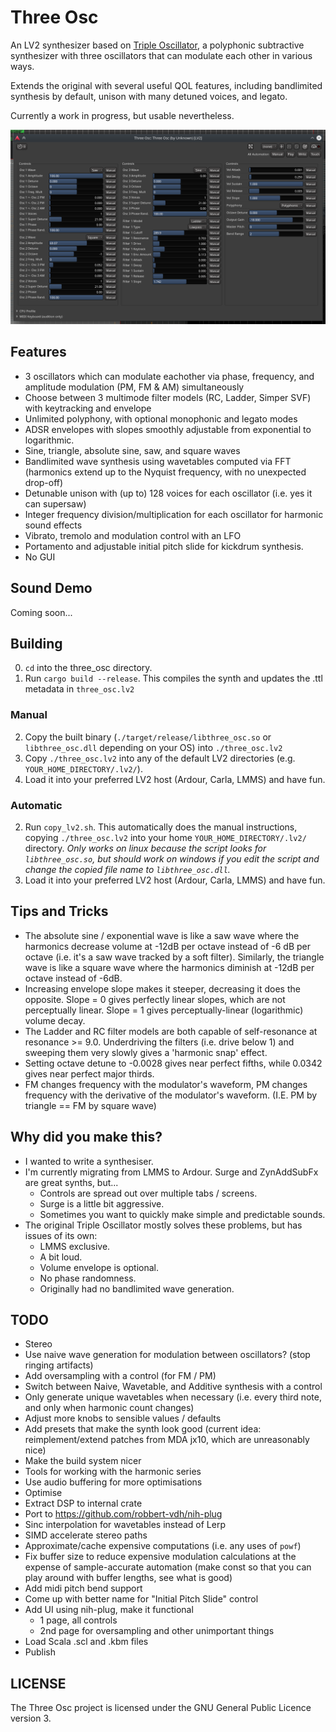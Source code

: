 # Three Osc

An LV2 synthesizer based on [Triple Oscillator](https://github.com/LMMS/lmms), a polyphonic subtractive synthesizer with three oscillators that can modulate each other in various ways.

Extends the original with several useful QOL features, including bandlimited synthesis by default, unison with many detuned voices, and legato.

Currently a work in progress, but usable nevertheless. 

![alt text](/images/three_osc_v1.png "Ardour hosting a bass preset which uses the ladder filter.")


## Features

* 3 oscillators which can modulate eachother via phase, frequency, and amplitude modulation (PM, FM & AM) simultaneously
* Choose between 3 multimode filter models (RC, Ladder, Simper SVF) with keytracking and envelope
* Unlimited polyphony, with optional monophonic and legato modes
* ADSR envelopes with slopes smoothly adjustable from exponential to logarithmic.
* Sine, triangle, absolute sine, saw, and square waves
* Bandlimited wave synthesis using wavetables computed via FFT (harmonics extend up to the Nyquist frequency, with no unexpected drop-off)
* Detunable unison with (up to) 128 voices for each oscillator (i.e. yes it can supersaw)
* Integer frequency division/multiplication for each oscillator for harmonic sound effects
* Vibrato, tremolo and modulation control with an LFO
* Portamento and adjustable initial pitch slide for kickdrum synthesis.
* No GUI

## Sound Demo
Coming soon...

## Building
0. `cd` into the three_osc directory.
1. Run `cargo build --release`. This compiles the synth and updates the .ttl metadata in `three_osc.lv2`

### Manual
2. Copy the built binary (`./target/release/libthree_osc.so` or `libthree_osc.dll` depending on your OS) into `./three_osc.lv2`
3. Copy `./three_osc.lv2` into any of the default LV2 directories (e.g. `YOUR_HOME_DIRECTORY/.lv2/`).
4. Load it into your preferred LV2 host (Ardour, Carla, LMMS) and have fun.

### Automatic
2. Run `copy_lv2.sh`. This automatically does the manual instructions, copying `./three_osc.lv2` into your home `YOUR_HOME_DIRECTORY/.lv2/` directory. *Only works on linux because the script looks for `libthree_osc.so`, but should work on windows if you edit the script and change the copied file name to `libthree_osc.dll`.*
3. Load it into your preferred LV2 host (Ardour, Carla, LMMS) and have fun.

## Tips and Tricks
* The absolute sine / exponential wave is like a saw wave where the harmonics decrease volume at -12dB per octave instead of -6 dB per octave (i.e. it's a saw wave tracked by a soft filter). Similarly, the triangle wave is like a square wave where the harmonics diminish at -12dB per octave instead of -6dB.
* Increasing envelope slope makes it steeper, decreasing it does the opposite. Slope = 0 gives perfectly linear slopes, which are not perceptually linear. Slope = 1 gives perceptually-linear (logarithmic) volume decay.
* The Ladder and RC filter models are both capable of self-resonance at resonance >= 9.0. Underdriving the filters (i.e. drive below 1) and sweeping them very slowly gives a 'harmonic snap' effect.
* Setting octave detune to -0.0028 gives near perfect fifths, while 0.0342 gives near perfect major thirds.
* FM changes frequency with the modulator's waveform, PM changes frequency with the derivative of the modulator's waveform. (I.E. PM by triangle == FM by square wave)

## Why did you make this?
* I wanted to write a synthesiser.
* I'm currently migrating from LMMS to Ardour. Surge and ZynAddSubFx are great synths, but...
    * Controls are spread out over multiple tabs / screens.
    * Surge is a little bit aggressive.
    * Sometimes you want to quickly make simple and predictable sounds.
* The original Triple Oscillator mostly solves these problems, but has issues of its own:
    * LMMS exclusive.
    * A bit loud.
    * Volume envelope is optional.
    * No phase randomness.
    * Originally had no bandlimited wave generation.

## TODO
* Stereo
* Use naive wave generation for modulation between oscillators? (stop ringing artifacts)
* Add oversampling with a control (for FM / PM)
* Switch between Naive, Wavetable, and Additive synthesis with a control
* Only generate unique wavetables when necessary (i.e. every third note, and only when harmonic count changes)
* Adjust more knobs to sensible values / defaults
* Add presets that make the synth look good (current idea: reimplement/extend patches from MDA jx10, which are unreasonably nice)
* Make the build system nicer
* Tools for working with the harmonic series
* Use audio buffering for more optimisations
* Optimise
* Extract DSP to internal crate
* Port to https://github.com/robbert-vdh/nih-plug
* Sinc interpolation for wavetables instead of Lerp
* SIMD accelerate stereo paths
* Approximate/cache expensive computations (i.e. any uses of `powf`)
* Fix buffer size to reduce expensive modulation calculations at the expense of sample-accurate automation (make const so that you can play around with buffer lengths, see what is good)
* Add midi pitch bend support
* Come up with better name for "Initial Pitch Slide" control
* Add UI using nih-plug, make it functional
    * 1 page, all controls
    * 2nd page for oversampling and other unimportant things
* Load Scala .scl and .kbm files
* Publish

## LICENSE
The Three Osc project is licensed under the GNU General Public Licence version 3.
